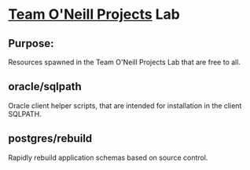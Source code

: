 # [Team O'Neill Projects](https://teamoneill.org) Lab

## Purpose:
Resources spawned in the Team O'Neill Projects Lab that are free to all.

## oracle/sqlpath
Oracle client helper scripts, that are intended for installation in the client SQLPATH.

## postgres/rebuild
Rapidly rebuild application schemas based on source control.
